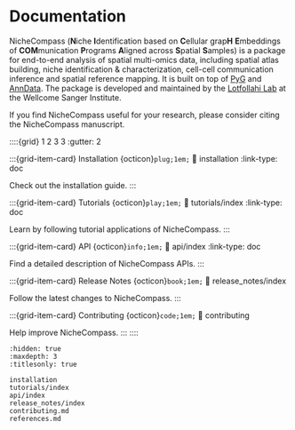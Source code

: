 # Documentation

NicheCompass (**N**iche **I**dentification based on **C**ellular grap**H** **E**mbeddings of **COM**munication **P**rograms **A**ligned across **S**patial **S**amples) is a package for end-to-end analysis of spatial multi-omics data, including spatial atlas building, niche identification & characterization, cell-cell communication inference and spatial reference mapping. It is built on top of [PyG](https://pytorch-geometric.readthedocs.io/en/latest/) and [AnnData](https://anndata.readthedocs.io/en/latest/).
The package is developed and maintained by the [Lotfollahi Lab](https://github.com/Lotfollahi-lab) at the Wellcome Sanger Institute.

If you find NicheCompass useful for your research, please consider citing the NicheCompass manuscript.

::::{grid} 1 2 3 3
:gutter: 2

:::{grid-item-card} Installation {octicon}`plug;1em;`
:link: installation
:link-type: doc

Check out the installation guide.
:::

:::{grid-item-card} Tutorials {octicon}`play;1em;`
:link: tutorials/index
:link-type: doc

Learn by following tutorial applications of NicheCompass.
:::

:::{grid-item-card} API {octicon}`info;1em;`
:link: api/index
:link-type: doc

Find a detailed description of NicheCompass APIs.
:::

:::{grid-item-card} Release Notes {octicon}`book;1em;`
:link: release_notes/index

Follow the latest changes to NicheCompass.
:::

:::{grid-item-card} Contributing {octicon}`code;1em;`
:link: contributing

Help improve NicheCompass.
:::
::::

```{toctree}
:hidden: true
:maxdepth: 3
:titlesonly: true

installation
tutorials/index
api/index
release_notes/index
contributing.md
references.md
```
